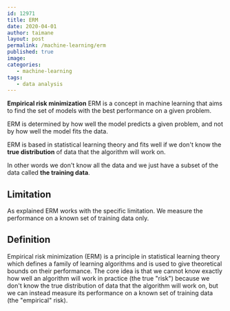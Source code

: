 ```yaml
---
id: 12971
title: ERM
date: 2020-04-01
author: taimane
layout: post
permalink: /machine-learning/erm
published: true
image: 
categories: 
   - machine-learning
tags:
   - data analysis
---
```

<script type="text/x-mathjax-config">
    MathJax.Hub.Config({
      tex2jax: {
        skipTags: ['script', 'noscript', 'style', 'textarea', 'pre'],
        inlineMath: [['$','$']]
      }
    });
</script>
<script src="https://cdn.mathjax.org/mathjax/latest/MathJax.js?config=TeX-AMS-MML_HTMLorMML" type="text/javascript"></script>


**Empirical risk minimization**  ERM is a concept in machine learning that aims to find the set of models with the best performance on a given problem. 

ERM is determined by how well the model predicts a given problem, and not by how well the model fits the data. 

ERM is based in statistical learning theory and fits well if we don't know the **true distribution** of data that the algorithm will work on.

In other words we don't know all the data and we just have a subset of the data called **the training data**.


## Limitation

As explained ERM works with the specific limitation. We measure the performance on a known set of training data only.


## Definition


Empirical risk minimization (ERM) is a principle in statistical learning theory which defines a family of learning algorithms and is used to give theoretical bounds on their performance. The core idea is that we cannot know exactly how well an algorithm will work in practice (the true "risk") because we don't know the true distribution of data that the algorithm will work on, but we can instead measure its performance on a known set of training data (the "empirical" risk). 
